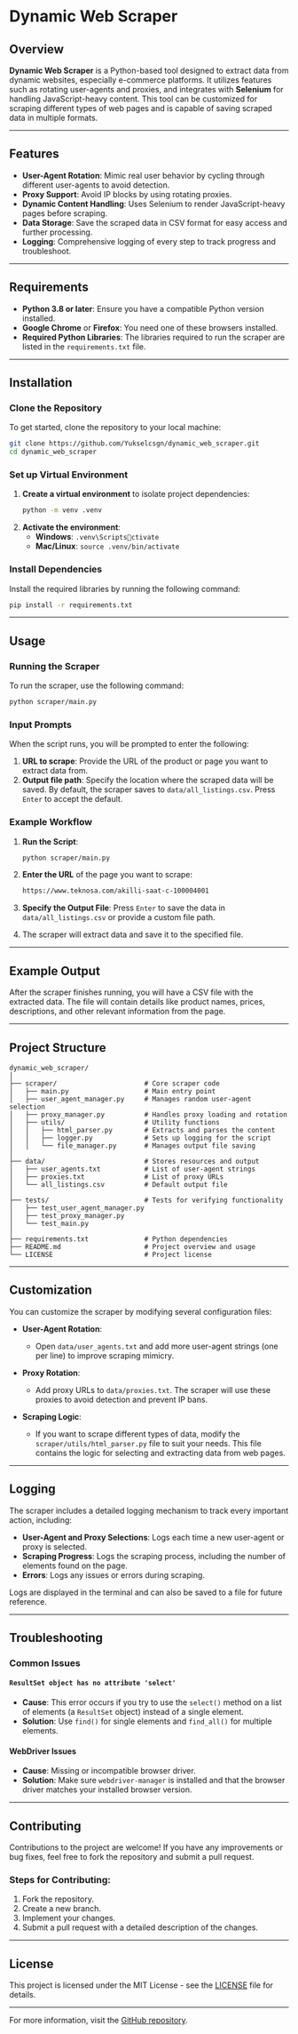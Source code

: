 
# Dynamic Web Scraper

## Overview
**Dynamic Web Scraper** is a Python-based tool designed to extract data from dynamic websites, especially e-commerce platforms. It utilizes features such as rotating user-agents and proxies, and integrates with **Selenium** for handling JavaScript-heavy content. This tool can be customized for scraping different types of web pages and is capable of saving scraped data in multiple formats.

---

## Features
- **User-Agent Rotation**: Mimic real user behavior by cycling through different user-agents to avoid detection.
- **Proxy Support**: Avoid IP blocks by using rotating proxies.
- **Dynamic Content Handling**: Uses Selenium to render JavaScript-heavy pages before scraping.
- **Data Storage**: Save the scraped data in CSV format for easy access and further processing.
- **Logging**: Comprehensive logging of every step to track progress and troubleshoot.

---

## Requirements

- **Python 3.8 or later**: Ensure you have a compatible Python version installed.
- **Google Chrome** or **Firefox**: You need one of these browsers installed.
- **Required Python Libraries**: The libraries required to run the scraper are listed in the `requirements.txt` file.

---

## Installation

### Clone the Repository
To get started, clone the repository to your local machine:

```bash
git clone https://github.com/Yukselcsgn/dynamic_web_scraper.git
cd dynamic_web_scraper
```

### Set up Virtual Environment
1. **Create a virtual environment** to isolate project dependencies:
   ```bash
   python -m venv .venv
   ```
2. **Activate the environment**:
   - **Windows**: `.venv\Scriptsctivate`
   - **Mac/Linux**: `source .venv/bin/activate`

### Install Dependencies
Install the required libraries by running the following command:

```bash
pip install -r requirements.txt
```

---

## Usage

### Running the Scraper

To run the scraper, use the following command:

```bash
python scraper/main.py
```

### Input Prompts
When the script runs, you will be prompted to enter the following:
1. **URL to scrape**: Provide the URL of the product or page you want to extract data from.
2. **Output file path**: Specify the location where the scraped data will be saved. By default, the scraper saves to `data/all_listings.csv`. Press `Enter` to accept the default.

### Example Workflow

1. **Run the Script**:
   ```bash
   python scraper/main.py
   ```

2. **Enter the URL** of the page you want to scrape:
   ```bash
   https://www.teknosa.com/akilli-saat-c-100004001
   ```

3. **Specify the Output File**:
   Press `Enter` to save the data in `data/all_listings.csv` or provide a custom file path.

4. The scraper will extract data and save it to the specified file.

---

## Example Output

After the scraper finishes running, you will have a CSV file with the extracted data. The file will contain details like product names, prices, descriptions, and other relevant information from the page.

---

## Project Structure

```
dynamic_web_scraper/
│
├── scraper/                      # Core scraper code
│   ├── main.py                   # Main entry point
│   ├── user_agent_manager.py     # Manages random user-agent selection
│   ├── proxy_manager.py          # Handles proxy loading and rotation
│   ├── utils/                    # Utility functions
│   │   ├── html_parser.py        # Extracts and parses the content
│   │   ├── logger.py             # Sets up logging for the script
│   │   └── file_manager.py       # Manages output file saving
│
├── data/                         # Stores resources and output
│   ├── user_agents.txt           # List of user-agent strings
│   ├── proxies.txt               # List of proxy URLs
│   └── all_listings.csv          # Default output file
│
├── tests/                        # Tests for verifying functionality
│   ├── test_user_agent_manager.py
│   ├── test_proxy_manager.py
│   └── test_main.py
│
├── requirements.txt              # Python dependencies
├── README.md                     # Project overview and usage
└── LICENSE                       # Project license
```

---

## Customization

You can customize the scraper by modifying several configuration files:

- **User-Agent Rotation**:
  - Open `data/user_agents.txt` and add more user-agent strings (one per line) to improve scraping mimicry.

- **Proxy Rotation**:
  - Add proxy URLs to `data/proxies.txt`. The scraper will use these proxies to avoid detection and prevent IP bans.

- **Scraping Logic**:
  - If you want to scrape different types of data, modify the `scraper/utils/html_parser.py` file to suit your needs. This file contains the logic for selecting and extracting data from web pages.

---

## Logging

The scraper includes a detailed logging mechanism to track every important action, including:

- **User-Agent and Proxy Selections**: Logs each time a new user-agent or proxy is selected.
- **Scraping Progress**: Logs the scraping process, including the number of elements found on the page.
- **Errors**: Logs any issues or errors during scraping.

Logs are displayed in the terminal and can also be saved to a file for future reference.

---

## Troubleshooting

### Common Issues

#### `ResultSet object has no attribute 'select'`
- **Cause**: This error occurs if you try to use the `select()` method on a list of elements (a `ResultSet` object) instead of a single element.
- **Solution**: Use `find()` for single elements and `find_all()` for multiple elements.

#### WebDriver Issues
- **Cause**: Missing or incompatible browser driver.
- **Solution**: Make sure `webdriver-manager` is installed and that the browser driver matches your installed browser version.

---

## Contributing

Contributions to the project are welcome! If you have any improvements or bug fixes, feel free to fork the repository and submit a pull request.

### Steps for Contributing:
1. Fork the repository.
2. Create a new branch.
3. Implement your changes.
4. Submit a pull request with a detailed description of the changes.

---

## License

This project is licensed under the MIT License - see the [LICENSE](LICENSE) file for details.

---

For more information, visit the [GitHub repository](https://github.com/Yukselcsgn/dynamic_web_scraper).
